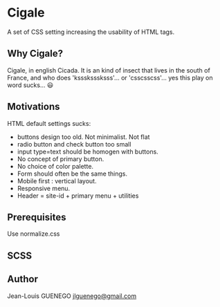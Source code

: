 # Cigale

A set of CSS setting increasing the usability of HTML tags.

## Why Cigale?

Cigale, in english Cicada. It is an kind of insect that lives in the south of France, and who does 'ksssksssksss'... or 'csscsscss'... yes this play on word sucks... :smiley:

## Motivations

HTML default settings sucks:
- buttons design too old. Not minimalist. Not flat
- radio button and check button too small
- input type=text should be homogen with buttons.
- No concept of primary button.
- No choice of color palette.
- Form should often be the same things.
- Mobile first : vertical layout.
- Responsive menu.
- Header = site-id + primary menu + utilities

## Prerequisites

Use normalize.css

## SCSS


  

## Author

Jean-Louis GUENEGO <jlguenego@gmail.com>